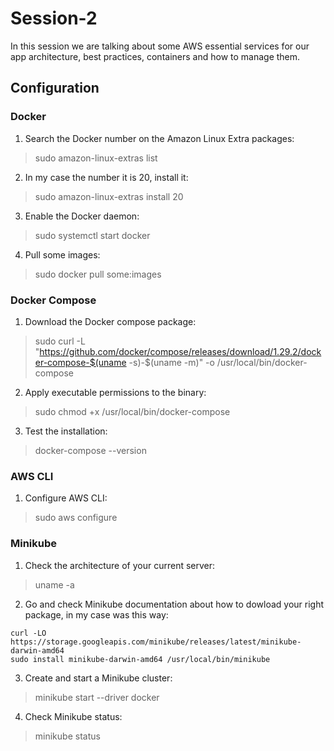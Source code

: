 # Session-2
In this session we are talking about some AWS essential services for our app architecture, best practices, containers and how to manage them.

## Configuration

### Docker
1. Search the Docker number on the Amazon Linux Extra packages:
> sudo amazon-linux-extras list
2. In my case the number it is 20, install it:
> sudo amazon-linux-extras install 20
3. Enable the Docker daemon:
> sudo systemctl start docker
4. Pull some images:
> sudo docker pull some:images

### Docker Compose
1. Download the Docker compose package:
>  sudo curl -L "https://github.com/docker/compose/releases/download/1.29.2/docker-compose-$(uname -s)-$(uname -m)" -o /usr/local/bin/docker-compose
2. Apply executable permissions to the binary:
> sudo chmod +x /usr/local/bin/docker-compose
3. Test the installation:
> docker-compose --version

### AWS CLI
1. Configure AWS CLI:
> sudo aws configure

### Minikube
1. Check the architecture of your current server:
> uname -a
2. Go and check Minikube documentation about how to dowload your right package, in my case was this way:
```
curl -LO https://storage.googleapis.com/minikube/releases/latest/minikube-darwin-amd64
sudo install minikube-darwin-amd64 /usr/local/bin/minikube
```
3. Create and start a Minikube cluster:
> minikube start --driver docker

4. Check Minikube status:
> minikube status
